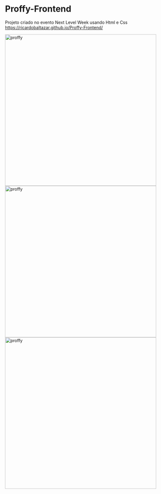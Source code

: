 # Proffy-Frontend
Projeto criado no evento Next Level Week usando Html e Css  
https://ricardobaltazar.github.io/Proffy-Frontend/  
  
<img src="https://user-images.githubusercontent.com/56805229/95606012-1f041000-0a30-11eb-9705-c8017c53d1e8.png" alt="proffy" width="500"/>  
<img src="https://user-images.githubusercontent.com/56805229/95606164-55418f80-0a30-11eb-9cff-32899b2b7a24.png" alt="proffy" width="500"/>  
<img src="https://user-images.githubusercontent.com/56805229/95606239-6e4a4080-0a30-11eb-8742-53092fe3d00b.gif" alt="proffy" width="500"/>
